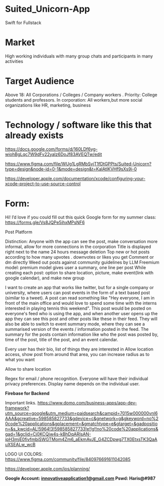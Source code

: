 # Suited_Unicorn-App

Swift for Fullstack


# Market

High working individuals with many group chats and participants in many activities

# Target Audience
Above 18: All Corporations / Colleges / Company workers . Priority: College students and professors. In corporation: All workers,but more social organizations like HR, marketing, business

# Technology / software like this that already exists







https://docs.google.com/forms/d/160LDf6yg-wiohBgLqc7W9dFv22yalz6DoJf83AVEQTw/edit

https://www.figma.com/file/WUg1LgRMbSvjT1fDtGPPts/Suited-Unicorn?type=design&node-id=0-1&mode=design&t=KalAtlKVHf9sXs9i-0

https://developer.apple.com/documentation/xcode/configuring-your-xcode-project-to-use-source-control



# Form:

Hi! I’d love if you could fill out this quick Google form for my summer class:
https://forms.gle/Vs8JQPe5ihxMPsNF6






Post Platform


Distinction: Anyone with the app can see the post, make conversation more informal, allow for more connections in the corporation
Title is displayed right next to the name
24 hours message deletion
Top new or hot posts according to how many upvotes . downvotes or likes you get
Comment or dm directly
Weed out posts against community guidelines by LLM
Freemium model:  premium model gives user a summary, one line per post
While creating each post: option to share location, picture, make event(link with google calendar), and make new group
 

I want to create an app that works like twitter, but for a single company or university, where users can post events in the form of a text based post (similar to a tweet). A post can read something like "Hey everyone, I am in front of the main office and would love to spend some time with the interns interested in playing tennis this weekend". This post would be posted on everyone's feed who is using the app, and when another user opens up the app they can see this post and other posts like these in their feed. They will also be able to switch to event summary mode, where they can see a summarised version of the events / information posted in the feed. The summary for the posts contain information like who the post was posted by, time of the post, title of the post, and an event calendar. 

Every user has their bio, list of things they are interested in
Allow location access, show post from around that area, you can increase radius as to what you want

Allow to share location

Regex for email / phone recognition. 
Everyone will have their individual privacy preferences. 
Display name depends on the individual user. 

**Firebase for Backend**

Important links. 
https://www.domo.com/business-apps/app-dev-framework?utm_source=google&utm_medium=paidsearch&campid=7015w000000vnl6AAA&gcreative=598585827733&gdevice=c&gnetwork=g&gkeyword=no%20code%20applications&gplacement=&gmatchtype=e&gtarget=&gadposition=&s_kwcid=AL!5964!3!598585827733!e!!g!!no%20code%20applications&gad=1&gclid=Cj0KCQjw4s-kBhDqARIsAN-ipH3mjE0fivfmbjSWGTMom4Zm6_aEkmAvJE_G4ZCDpwg7TX0EtxsTK3QaAuXSEALw_wcB

LOGO UI COLORS: https://www.figma.com/community/file/840976691611042085

https://developer.apple.com/ios/planning/

**Google Account: 
innovativeapplication1@gmail.com
Pswd: Haris@#987**
